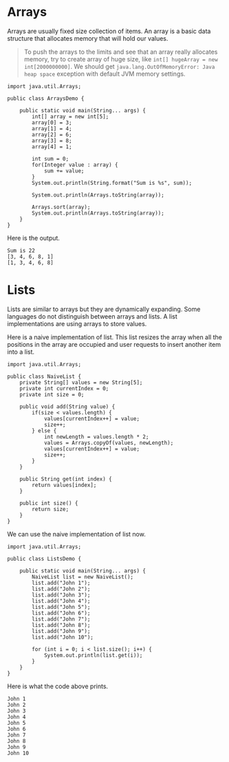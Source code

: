 # Arrays

Arrays are usually fixed size collection of items. An array is a basic data structure that allocates memory that will hold our values.

> To push the arrays to the limits and see that an array really allocates memory, try to create array of huge size, like `int[] hugeArray = new int[2000000000]`. We should get `java.lang.OutOfMemoryError: Java heap space` exception with default JVM memory settings.

```
import java.util.Arrays;

public class ArraysDemo {

    public static void main(String... args) {
        int[] array = new int[5];
        array[0] = 3;
        array[1] = 4;
        array[2] = 6;
        array[3] = 8;
        array[4] = 1;

        int sum = 0;
        for(Integer value : array) {
            sum += value;
        }
        System.out.println(String.format("Sum is %s", sum));

        System.out.println(Arrays.toString(array));

        Arrays.sort(array);
        System.out.println(Arrays.toString(array));
    }
}
```

Here is the output.

```
Sum is 22
[3, 4, 6, 8, 1]
[1, 3, 4, 6, 8]
```

# Lists

Lists are similar to arrays but they are dynamically expanding. Some languages do not distinguish between arrays and lists. A list implementations are using arrays to store values.

Here is a naive implementation of list. This list resizes the array when all the positions in the array are occupied and user requests to insert another item into a list.

```
import java.util.Arrays;

public class NaiveList {
    private String[] values = new String[5];
    private int currentIndex = 0;
    private int size = 0;

    public void add(String value) {
        if(size < values.length) {
            values[currentIndex++] = value;
            size++;
        } else {
            int newLength = values.length * 2;
            values = Arrays.copyOf(values, newLength);
            values[currentIndex++] = value;
            size++;
        }
    }

    public String get(int index) {
        return values[index];
    }

    public int size() {
        return size;
    }
}
```

We can use the naive implementation of list now.

```
import java.util.Arrays;

public class ListsDemo {

    public static void main(String... args) {
        NaiveList list = new NaiveList();
        list.add("John 1");
        list.add("John 2");
        list.add("John 3");
        list.add("John 4");
        list.add("John 5");
        list.add("John 6");
        list.add("John 7");
        list.add("John 8");
        list.add("John 9");
        list.add("John 10");

        for (int i = 0; i < list.size(); i++) {
            System.out.println(list.get(i));
        }
    }
}
```

Here is what the code above prints.

```
John 1
John 2
John 3
John 4
John 5
John 6
John 7
John 8
John 9
John 10
```



